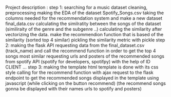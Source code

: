 Project description : 
step 1: searching for  a music dataset
cleaning, preprocessing making the EDA of the dataset Spotify_Songs.csv
taking the columns needed for the recommendation system and make a new dataset final_data.csv
calculating the similratity between the songs of the dataset (similiraity of the genre and the subgenre ..)
calculating the similarity  after vectorizing the data.
make the recommendion function that is based of the similarity (sorted top 4 similar) 
pickling the similarity metric with pickle
step 2: making the flask API 
requesting data from the final_dataset.csv (track_name) and call the recommend function in order to get the top 4 songs most similar 
requesting urls and posters of the recommended songs from spotify API (spotify for developers, spotifpy) with the help of ID CLIENT ...
step 3: making the template
html template is done with its css style
calling for the recommend function with ajax request to the flask endpoint to get the recommended songs displayed in the template using javascript (while clicking on the button recommend)
(the recommend songs gonna be displayed with their names urls to spotify and posters)  
